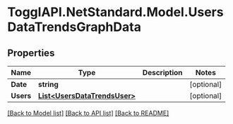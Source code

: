 # TogglAPI.NetStandard.Model.UsersDataTrendsGraphData
## Properties

Name | Type | Description | Notes
------------ | ------------- | ------------- | -------------
**Date** | **string** |  | [optional] 
**Users** | [**List&lt;UsersDataTrendsUser&gt;**](UsersDataTrendsUser.md) |  | [optional] 

[[Back to Model list]](../README.md#documentation-for-models) [[Back to API list]](../README.md#documentation-for-api-endpoints) [[Back to README]](../README.md)

